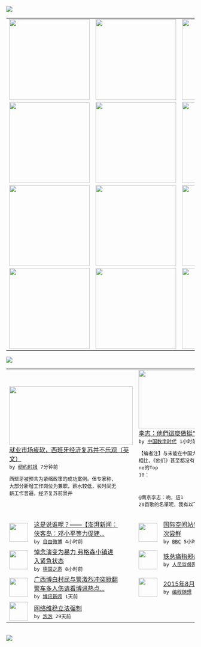 

<a href="https://github.com/greatfire/z/raw/master/FreeBrowser.apk"><img src="https://raw.githubusercontent.com/greatfire/wiki/master/x/header.png" /></a><table><tr><td width="262" align="center" valign="center"><a href="https://github.com/greatfire/wiki/wiki/nyt" title="纽约时报中文网 国际纵览"><img src="https://raw.githubusercontent.com/greatfire/wiki/master/x/nyt_flag.png" width="215"/></a></td><td width="262" align="center" valign="center"><a href="https://github.com/greatfire/wiki/wiki/dw" title=""><img src="https://raw.githubusercontent.com/greatfire/wiki/master/x/dw_flag.png" width="215"/></a></td><td width="262" align="center" valign="center"><a href="https://github.com/greatfire/wiki/wiki/rmjd" title=""><img src="https://raw.githubusercontent.com/greatfire/wiki/master/x/rmjd_flag.png" width="215"/></a></td></tr><tr><td width="262" align="center" valign="center"><a href="https://github.com/paopaonetizen/website" title="泡泡 - 未经审查的互联网信息"><img src="https://raw.githubusercontent.com/greatfire/wiki/master/x/pp_flag.png" width="215"/></a></td><td width="262" align="center" valign="center"><a href="https://github.com/getlantern/mirror" title="以及自由微博和GreatFire.org官方中文论坛"><img src="https://raw.githubusercontent.com/greatfire/wiki/master/x/lantern_flag.png" width="215"/></a></td><td width="262" align="center" valign="center"><a href="https://github.com/cdtmirrors/m/" title=""><img src="https://raw.githubusercontent.com/greatfire/wiki/master/x/cdt_flag.png" width="215"/></a></td></tr><tr><td width="262" align="center" valign="center"><a href="https://github.com/program-think/blog" title="编程随想的博客"><img src="https://raw.githubusercontent.com/greatfire/wiki/master/x/pt_flag.png" width="215"/></a></td><td width="262" align="center" valign="center"><a href="https://github.com/greatfire/wiki/wiki/bbc" title=""><img src="https://raw.githubusercontent.com/greatfire/wiki/master/x/bbc_flag.png" width="215"/></a></td><td width="262" align="center" valign="center"><a href="https://github.com/freeweibo/s" title="自由微博 - 匿名和不受屏蔽的新浪微博搜索"><img src="https://raw.githubusercontent.com/greatfire/wiki/master/x/fw_flag.png" width="215"/></a></td></tr><tr><td width="262" align="center" valign="center"><a href="https://github.com/greatfire/wiki/wiki/google" title=""><img src="https://raw.githubusercontent.com/greatfire/wiki/master/x/google_flag.png" width="215"/></a></td><td width="262" align="center" valign="center"><a href="https://github.com/bxnews/boxun" title=""><img src="https://raw.githubusercontent.com/greatfire/wiki/master/x/bx_flag.png" width="215"/></a></td><td width="262" align="center" valign="center"><a href="https://github.com/greatfire/wiki/wiki/open-source" title="欢迎访问GreatFire.org开发者项目网站"><img src="https://raw.githubusercontent.com/greatfire/wiki/master/x/open-source_flag.png" width="215"/></a></td></tr></table><img src="https://raw.githubusercontent.com/greatfire/wiki/master/x/newsfeed text.png" /><table cols="4"><tr><td colspan="2" width="380"><a href="https://d27vvsfi5kg7xy.cloudfront.net/business/20150811/cc11spain/"><img src="http://static01.nyt.com/images/2015/08/11/world/11SPAIN/11SPAIN-articleLarge.jpg" width="330" height="156"/></a></br><a href="https://d27vvsfi5kg7xy.cloudfront.net/business/20150811/cc11spain/">就业市场疲软，西班牙经济复苏并不乐观（英<br/>文）</a></br><kbd> by <a href="http://m.cn.nytimes.com/">纽约时报</a> 7分钟前 </kbd></br><pre>西班牙被预言为紧缩政策的成功案例。但专家称，<br/>大部分新增工作岗位为兼职，薪水较低，长时间无<br/>薪工作普遍，经济复苏前景并</pre></td><td colspan="2" width="380"><a href="http://feedproxy.google.com/~r/chinadigitaltimes/IyPt/~3/09mp3k-nK7I/"><img src="http://chinadigitaltimes.net/chinese/files/2015/08/lizhi-itune.png" width="330" height="156"/></a></br><a href="http://feedproxy.google.com/~r/chinadigitaltimes/IyPt/~3/09mp3k-nK7I/">李志：他們這麼做挺“他們”的</a></br><kbd> by <a href="http://chinadigitaltimes.net/chinese/">中国数字时代</a> 1小时前 </kbd></br><pre>【编者注】与未能在中国大陆正式发表的《广场》<br/>相比，《他们》甚至都没有进入李志在北美iTu<br/>ne的Top 10：

@南京李志：吶，這1<br/>20首歌的名單呢，我有以下淺...</pre></td></tr><tr><td><img src="http://ww2.sinaimg.cn/large/692fb5b7jw1euyc4zuf0pj203c03cq2s.jpg" width="50" height="50"/></td><td width="280"><a href="https://freeweibo.com/weibo/3874559943873719">这是说谁呢？——【澎湃新闻：<br/>侠客岛：邓小平等力促建...</a></br><kbd> by <a href="https://freeweibo.com/">自由微博</a> 4小时前 </kbd></td><td><img src="http://a.files.bbci.co.uk/worldservice/live/assets/images/2015/08/10/150810225251_space_veggie_144x81_nasa_nocredit.jpg" width="50" height="50"/></td><td width="280"><a href="http://www.bbc.com/zhongwen/simp/science/2015/08/150810_space_veggie">国际空间站生菜丰收 太空人首<br/>次尝鲜</a></br><kbd> by <a href="http://www.bbc.co.uk/zhongwen/simp">BBC</a> 5小时前 </kbd></td></tr><tr><td><img src="http://www.dw.com/image/0,,18637720_302,00.jpg" width="50" height="50"/></td><td width="280"><a href="http://dw.com/p/1GCWi?maca=chi-GK-text-greatfire-all-chinese-15625-xml-mrss">悼念演变为暴力 弗格森小镇进<br/>入紧急状态</a></br><kbd> by <a href="http://dw.de">德国之声</a> 8小时前 </kbd></td><td><img src="https://raw.githubusercontent.com/greatfire/wiki/master/x/rmjd_logo.png" width="50" height="50"/></td><td width="280"><a href="http://www.rmjdw.com//zhengyizhijian/20150810/15146.html">铁总痛指郑州局问题严重 </a></br><kbd> by <a href="http://www.rmjdw.com/">人民监督网</a> 1天前 </kbd></td></tr><tr><td><img src="https://raw.githubusercontent.com/greatfire/wiki/master/x/bx_logo.png" width="50" height="50"/></td><td width="280"><a href="http://www.boxun.com/news/gb/china/2015/08/201508100129.shtml">广西博白村民与警激烈冲突掀翻<br/>警车多人伤请看博讯热点...</a></br><kbd> by <a href="http://www.boxun.com">博讯新闻</a> 1天前 </kbd></td><td><img src="https://raw.githubusercontent.com/greatfire/wiki/master/x/pt_logo.png" width="50" height="50"/></td><td width="280"><a href="http://feedproxy.google.com/~r/programthink/~3/hochcCAQhIY/gfw-news.html">2015年8月翻墙快报</a></br><kbd> by <a href="http://program-think.blogspot.com">编程随想</a> 4天前 </kbd></td></tr><tr><td><img src="http://pao-pao.net/sites/pao-pao.net/files/styles/base_adaptive/public/6523513689_baeec3c53c_z_0.jpg?itok=NM8cQ_d1" width="50" height="50"/></td><td width="280"><a href="https://pao-pao.net/article/593">网络维稳立法强制</a></br><kbd> by <a href="https://pao-pao.net">泡泡</a> 29天前 </kbd></td></table></br><a href="https://github.com/greatfire/z/raw/master/FreeBrowser.apk"><img src="https://raw.githubusercontent.com/greatfire/wiki/master/x/download app.png" /></a>